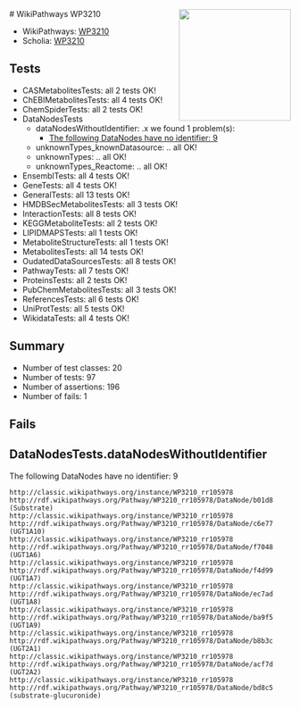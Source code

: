 <img style="float: right; width: 200px" src="https://upload.wikimedia.org/wikipedia/commons/thumb/8/83/Wplogo_with_text_500.png/640px-Wplogo_with_text_500.png" />
# WikiPathways WP3210

* WikiPathways: [WP3210](https://wikipathways.org/pathways/WP3210)
* Scholia: [WP3210](https://scholia.toolforge.org/wikipathways/WP3210)
## Tests
* CASMetabolitesTests: all 2 tests OK!
* ChEBIMetabolitesTests: all 4 tests OK!
* ChemSpiderTests: all 2 tests OK!
* DataNodesTests
    * dataNodesWithoutIdentifier: .x we found 1 problem(s):
        * [The following DataNodes have no identifier: 9](#d2d32fa8)
    * unknownTypes_knownDatasource: .. all OK!
    * unknownTypes: .. all OK!
    * unknownTypes_Reactome: .. all OK!
* EnsemblTests: all 4 tests OK!
* GeneTests: all 4 tests OK!
* GeneralTests: all 13 tests OK!
* HMDBSecMetabolitesTests: all 3 tests OK!
* InteractionTests: all 8 tests OK!
* KEGGMetaboliteTests: all 2 tests OK!
* LIPIDMAPSTests: all 1 tests OK!
* MetaboliteStructureTests: all 1 tests OK!
* MetabolitesTests: all 14 tests OK!
* OudatedDataSourcesTests: all 8 tests OK!
* PathwayTests: all 7 tests OK!
* ProteinsTests: all 2 tests OK!
* PubChemMetabolitesTests: all 3 tests OK!
* ReferencesTests: all 6 tests OK!
* UniProtTests: all 5 tests OK!
* WikidataTests: all 4 tests OK!


## Summary

* Number of test classes: 20
* Number of tests: 97
* Number of assertions: 196
* Number of fails: 1

## Fails

<a name="d2d32fa8" />

## DataNodesTests.dataNodesWithoutIdentifier

The following DataNodes have no identifier: 9
```
http://classic.wikipathways.org/instance/WP3210_rr105978 http://rdf.wikipathways.org/Pathway/WP3210_rr105978/DataNode/b01d8 (Substrate)
http://classic.wikipathways.org/instance/WP3210_rr105978 http://rdf.wikipathways.org/Pathway/WP3210_rr105978/DataNode/c6e77 (UGT1A10)
http://classic.wikipathways.org/instance/WP3210_rr105978 http://rdf.wikipathways.org/Pathway/WP3210_rr105978/DataNode/f7048 (UGT1A6)
http://classic.wikipathways.org/instance/WP3210_rr105978 http://rdf.wikipathways.org/Pathway/WP3210_rr105978/DataNode/f4d99 (UGT1A7)
http://classic.wikipathways.org/instance/WP3210_rr105978 http://rdf.wikipathways.org/Pathway/WP3210_rr105978/DataNode/ec7ad (UGT1A8)
http://classic.wikipathways.org/instance/WP3210_rr105978 http://rdf.wikipathways.org/Pathway/WP3210_rr105978/DataNode/ba9f5 (UGT1A9)
http://classic.wikipathways.org/instance/WP3210_rr105978 http://rdf.wikipathways.org/Pathway/WP3210_rr105978/DataNode/b8b3c (UGT2A1)
http://classic.wikipathways.org/instance/WP3210_rr105978 http://rdf.wikipathways.org/Pathway/WP3210_rr105978/DataNode/acf7d (UGT2A2)
http://classic.wikipathways.org/instance/WP3210_rr105978 http://rdf.wikipathways.org/Pathway/WP3210_rr105978/DataNode/bd8c5 (substrate-glucuronide)
```

